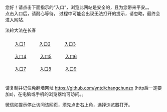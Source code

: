 您好！请点击下面指示的“入口”，浏览此网站是安全的，且为您带来平安。。 <br/>
点击入口后，请耐心等待， 过程中可能会出现无法打开的提示，请忽略，最终会进入网站. </br>

法轮大法在长春<br/>
<div style="padding:10px"><a style="margin:20px" target="_blank" href="https://dsy655ygzp8k5.cloudfront.net/2Qpsp?gcjtok" id="ccLink1" rel="nofollow">入口1</a> <a target="_blank" style="margin:20px" href="https://d2mkmvs4l502td.cloudfront.net/2Qpsp?zxsidnx" id="ccLink2" rel="nofollow">入口2</a> <a style="margin:20px" target="_blank" href="https://d3vjb13z67b9do.cloudfront.net/2Qpsp?lwozkoa" id="ccLink3" rel="nofollow">入口3</a></div>

<div style="padding:10px" ><a style="margin:20px" target="_blank" href="https://dsy655ygzp8k5.cloudfront.net/2Qpsp?gcjtok" id="ccLink4" rel="nofollow">入口4</a> <a style="margin:20px" href="https://d2mkmvs4l502td.cloudfront.net/2Qpsp?zxsidnx" target="_blank" id="ccLink5" rel="nofollow">入口5</a> <a style="margin:20px" href="https://d3vjb13z67b9do.cloudfront.net/2Qpsp?lwozkoa" target="_blank" id="ccLink6" rel="nofollow">入口6</a></div>

<div style="padding:10px"><a style="margin:20px" target="_blank" href="https://dsy655ygzp8k5.cloudfront.net/2Qpsp?gcjtok" id="ccLink7" rel="nofollow">入口7</a> <a style="margin:20px" href="https://d2mkmvs4l502td.cloudfront.net/2Qpsp?zxsidnx" target="_blank" id="ccLink8" rel="nofollow">入口8</a> <a style="margin:20px" target="_blank" href="https://d3vjb13z67b9do.cloudfront.net/2Qpsp?lwozkoa" id="ccLink9" rel="nofollow">入口9</a></div>

<br/>



请复制并记住免翻墙网址 https://github.com/yntd/changchunzx (http后一定要加s)，在电脑或手机的浏览器均可访问。。<br/>

微信如提示停止访问该网页，须先点击右上角，选择浏览器打开。
